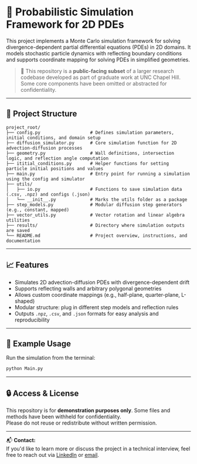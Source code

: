 # 🧪 Probabilistic Simulation Framework for 2D PDEs

This project implements a Monte Carlo simulation framework for solving divergence-dependent partial differential equations (PDEs) in 2D domains. It models stochastic particle dynamics with reflecting boundary conditions and supports coordinate mapping for solving PDEs in simplified geometries.

> 🚧 This repository is a **public-facing subset** of a larger research codebase developed as part of graduate work at UNC Chapel Hill. Some core components have been omitted or abstracted for confidentiality.

---

## 📁 Project Structure

```text
project_root/
├── config.py                   # Defines simulation parameters, initial conditions, and domain setup
├── diffusion_simulator.py      # Core simulation function for 2D advection-diffusion processes
├── geometry.py                 # Wall definitions, intersection logic, and reflection angle computation
├── ititial_conditions.py       # Helper functions for setting particle initial positions and values
├── main.py                     # Entry point for running a simulation using the config and simulator
├── utils/
│   ├── io.py                   # Functions to save simulation data (.csv, .npz) and configs (.json)
│   └── __init__.py             # Marks the utils folder as a package
├── step_models.py              # Modular diffusion step generators (e.g., constant, mapped)
├── vector_utils.py             # Vector rotation and linear algebra utilities
├── results/                    # Directory where simulation outputs are saved
└── README.md                   # Project overview, instructions, and documentation
```

---

## 📈 Features

- Simulates 2D advection-diffusion PDEs with divergence-dependent drift
- Supports reflecting walls and arbitrary polygonal geometries
- Allows custom coordinate mappings (e.g., half-plane, quarter-plane, L-shaped)
- Modular structure: plug in different step models and reflection rules
- Outputs `.npz`, `.csv`, and `.json` formats for easy analysis and reproducibility

---

## 🧪 Example Usage

Run the simulation from the terminal:

```bash
python Main.py
```
---

## 🔒 Access & License

This repository is for **demonstration purposes only**. Some files and methods have been withheld for confidentiality.  
Please do not reuse or redistribute without written permission.

---

📬 **Contact:**  
If you'd like to learn more or discuss the project in a technical interview, feel free to reach out via [LinkedIn](https://www.linkedin.com/in/madeline-preston) or [email](mailto:maddiepr@email.unc.edu).
